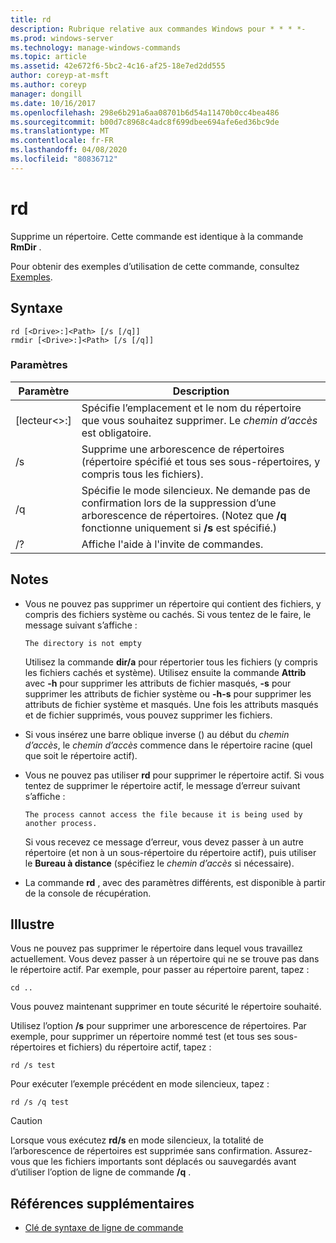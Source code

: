 ```yaml
---
title: rd
description: Rubrique relative aux commandes Windows pour * * * *-
ms.prod: windows-server
ms.technology: manage-windows-commands
ms.topic: article
ms.assetid: 42e672f6-5bc2-4c16-af25-18e7ed2dd555
author: coreyp-at-msft
ms.author: coreyp
manager: dongill
ms.date: 10/16/2017
ms.openlocfilehash: 298e6b291a6aa08701b6d54a11470b0cc4bea486
ms.sourcegitcommit: b00d7c8968c4adc8f699dbee694afe6ed36bc9de
ms.translationtype: MT
ms.contentlocale: fr-FR
ms.lasthandoff: 04/08/2020
ms.locfileid: "80836712"
---
```

# <a name="rd"></a>rd



Supprime un répertoire. Cette commande est identique à la commande **RmDir** .

Pour obtenir des exemples d’utilisation de cette commande, consultez [Exemples](#BKMK_examples).

## <a name="syntax"></a>Syntaxe

```
rd [<Drive>:]<Path> [/s [/q]]
rmdir [<Drive>:]<Path> [/s [/q]]
```

### <a name="parameters"></a>Paramètres

|     Paramètre     |                                                                 Description                                                                  |
|-------------------|----------------------------------------------------------------------------------------------------------------------------------------------|
| [lecteur\<>:]<Path> |                      Spécifie l’emplacement et le nom du répertoire que vous souhaitez supprimer. Le *chemin d’accès* est obligatoire.                       |
|        /s         |                     Supprime une arborescence de répertoires (répertoire spécifié et tous ses sous-répertoires, y compris tous les fichiers).                      |
|        /q         | Spécifie le mode silencieux. Ne demande pas de confirmation lors de la suppression d’une arborescence de répertoires. (Notez que **/q** fonctionne uniquement si **/s** est spécifié.) |
|        /?         |                                                     Affiche l'aide à l'invite de commandes.                                                     |

## <a name="remarks"></a>Notes

-   Vous ne pouvez pas supprimer un répertoire qui contient des fichiers, y compris des fichiers système ou cachés. Si vous tentez de le faire, le message suivant s’affiche :

    `The directory is not empty`

    Utilisez la commande **dir/a** pour répertorier tous les fichiers (y compris les fichiers cachés et système). Utilisez ensuite la commande **Attrib** avec **-h** pour supprimer les attributs de fichier masqués, **-s** pour supprimer les attributs de fichier système ou **-h-s** pour supprimer les attributs de fichier système et masqués. Une fois les attributs masqués et de fichier supprimés, vous pouvez supprimer les fichiers.
-   Si vous insérez une barre oblique inverse (\) au début du *chemin d’accès*, le *chemin d’accès* commence dans le répertoire racine (quel que soit le répertoire actif).
-   Vous ne pouvez pas utiliser **rd** pour supprimer le répertoire actif. Si vous tentez de supprimer le répertoire actif, le message d’erreur suivant s’affiche :

    `The process cannot access the file because it is being used by another process.`

    Si vous recevez ce message d’erreur, vous devez passer à un autre répertoire (et non à un sous-répertoire du répertoire actif), puis utiliser le **Bureau à distance** (spécifiez le *chemin d’accès* si nécessaire).
-   La commande **rd** , avec des paramètres différents, est disponible à partir de la console de récupération.

## <a name="examples"></a><a name=BKMK_examples></a>Illustre

Vous ne pouvez pas supprimer le répertoire dans lequel vous travaillez actuellement. Vous devez passer à un répertoire qui ne se trouve pas dans le répertoire actif. Par exemple, pour passer au répertoire parent, tapez :
```
cd ..
```
Vous pouvez maintenant supprimer en toute sécurité le répertoire souhaité.

Utilisez l’option **/s** pour supprimer une arborescence de répertoires. Par exemple, pour supprimer un répertoire nommé test (et tous ses sous-répertoires et fichiers) du répertoire actif, tapez :
```
rd /s test
```
Pour exécuter l’exemple précédent en mode silencieux, tapez :
```
rd /s /q test
```

> [!CAUTION]
> Lorsque vous exécutez **rd/s** en mode silencieux, la totalité de l’arborescence de répertoires est supprimée sans confirmation. Assurez-vous que les fichiers importants sont déplacés ou sauvegardés avant d’utiliser l’option de ligne de commande **/q** .

## <a name="additional-references"></a>Références supplémentaires

- [Clé de syntaxe de ligne de commande](command-line-syntax-key.md)